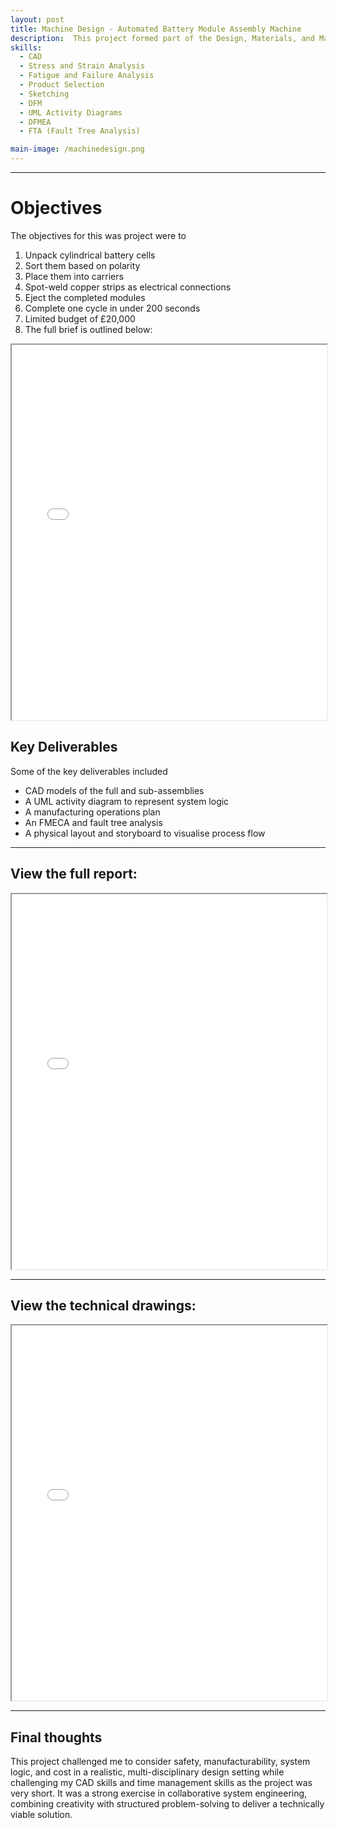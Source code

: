 ```yaml
---
layout: post
title: Machine Design - Automated Battery Module Assembly Machine
description:  This project formed part of the Design, Materials, and Manufacturing module and involved designing a fully automated machine for assembling battery modules intended for use inelectric hovercrafts.
skills: 
  - CAD
  - Stress and Strain Analysis
  - Fatigue and Failure Analysis
  - Product Selection
  - Sketching
  - DFM
  - UML Activity Diagrams
  - DFMEA
  - FTA (Fault Tree Analysis)

main-image: /machinedesign.png
---
```


---
# Objectives
The objectives for this was project were to 
1. Unpack cylindrical battery cells
2. Sort them based on polarity
3. Place them into carriers
4. Spot-weld copper strips as electrical connections
5. Eject the completed modules
6. Complete one cycle in under 200 seconds
7. Limited budget of £20,000
8. The full brief is outlined below:
<iframe src="/assets/documents/machinedesignbrief.pdf" width="100%" height="600"></iframe>

## Key Deliverables
Some of the key deliverables included
- CAD models of the full and sub-assemblies
- A UML activity diagram to represent system logic
- A manufacturing operations plan
- An FMECA and fault tree analysis
- A physical layout and storyboard to visualise process flow

---

## View the full report:
<iframe src="/assets/documents/machine_design_report.pdf" width="100%" height="600"></iframe>

---

## View the technical drawings:
<iframe src="/assets/documents/machine_design_drawings.pdf" width="100%" height="600"></iframe>

---

## Final thoughts
This project challenged me to consider safety, manufacturability, system logic, and cost in a 
realistic, multi-disciplinary design setting while challenging my CAD skills and time 
management skills as the project was very short. It was a strong exercise in collaborative
system engineering, combining creativity with structured problem-solving to deliver a technically
viable solution. 

